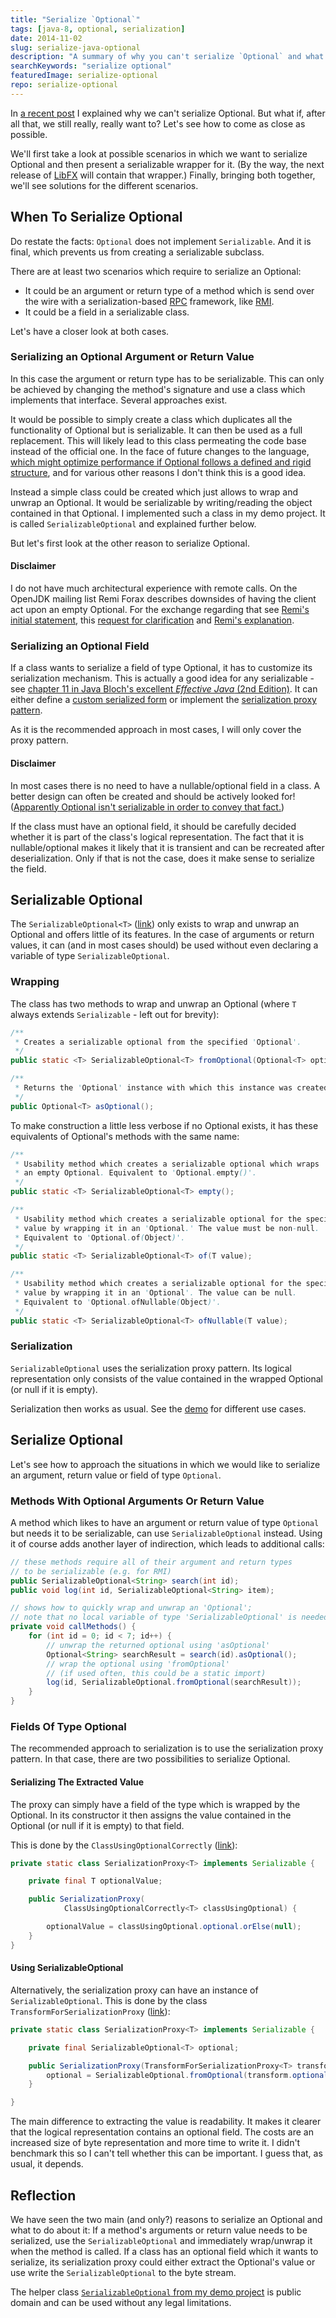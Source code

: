 ```yaml
---
title: "Serialize `Optional`"
tags: [java-8, optional, serialization]
date: 2014-11-02
slug: serialize-java-optional
description: "A summary of why you can't serialize `Optional` and what can be done to deal with that limitation if necessary."
searchKeywords: "serialize optional"
featuredImage: serialize-optional
repo: serialize-optional
---
```


In [a recent post](why-isnt-java-optional-serializable) I explained why we can't serialize Optional.
But what if, after all that, we still really, really want to?
Let's see how to come as close as possible.

We'll first take a look at possible scenarios in which we want to serialize Optional and then present a serializable wrapper for it.
(By the way, the next release of [LibFX](tag:libfx) will contain that wrapper.)
Finally, bringing both together, we'll see solutions for the different scenarios.

## When To Serialize Optional

Do restate the facts: `Optional` does not implement `Serializable`.
And it is final, which prevents us from creating a serializable subclass.

There are at least two scenarios which require to serialize an Optional:

-   It could be an argument or return type of a method which is send over the wire with a serialization-based [RPC](http://en.wikipedia.org/wiki/Remote_procedure_call) framework, like [RMI](http://en.wikipedia.org/wiki/Java_remote_method_invocation).
-   It could be a field in a serializable class.

Let's have a closer look at both cases.

### Serializing an Optional Argument or Return Value

In this case the argument or return type has to be serializable.
This can only be achieved by changing the method's signature and use a class which implements that interface.
Several approaches exist.

It would be possible to simply create a class which duplicates all the functionality of Optional but is serializable.
It can then be used as a full replacement.
This will likely lead to this class permeating the code base instead of the official one.
In the face of future changes to the language, [which might optimize performance if Optional follows a defined and rigid structure](why-isnt-java-optional-serializable#value-types), and for various other reasons I don't think this is a good idea.

Instead a simple class could be created which just allows to wrap and unwrap an Optional.
It would be serializable by writing/reading the object contained in that Optional.
I implemented such a class in my demo project.
It is called `SerializableOptional` and explained further below.

But let's first look at the other reason to serialize Optional.

#### Disclaimer

I do not have much architectural experience with remote calls.
On the OpenJDK mailing list Remi Forax describes downsides of having the client act upon an empty Optional.
For the exchange regarding that see [Remi's initial statement](http://mail.openjdk.java.net/pipermail/jdk8-dev/2013-September/003218.html), this [request for clarification](http://mail.openjdk.java.net/pipermail/jdk8-dev/2013-September/003221.html) and [Remi's explanation](http://mail.openjdk.java.net/pipermail/jdk8-dev/2013-September/003223.html).

### Serializing an Optional Field

If a class wants to serialize a field of type Optional, it has to customize its serialization mechanism.
This is actually a good idea for any serializable - see [chapter 11 in Java Bloch's excellent *Effective Java* (2nd Edition)](http://books.google.de/books?id=ka2VUBqHiWkC&pg=PA289&source=gbs_toc_r&cad=3#v=onepage&q&f=false).
It can either define a [custom serialized form](java-concepts-serialization#custom-serialized-form) or implement the [serialization proxy pattern](java-serialization-proxy-pattern).

As it is the recommended approach in most cases, I will only cover the proxy pattern.

#### Disclaimer

In most cases there is no need to have a nullable/optional field in a class.
A better design can often be created and should be actively looked for!
([Apparently Optional isn't serializable in order to convey that fact.](why-isnt-java-optional-serializable#return-type))

If the class must have an optional field, it should be carefully decided whether it is part of the class's logical representation.
The fact that it is nullable/optional makes it likely that it is transient and can be recreated after deserialization.
Only if that is not the case, does it make sense to serialize the field.

## Serializable Optional

The `SerializableOptional<T>` ([link](https://github.com/nipafx/demo-serialize-optional/blob/master/src/org/codefx/lab/optional/SerializableOptional.java)) only exists to wrap and unwrap an Optional and offers little of its features.
In the case of arguments or return values, it can (and in most cases should) be used without even declaring a variable of type `SerializableOptional`.

### Wrapping

The class has two methods to wrap and unwrap an Optional (where `T` always extends `Serializable` - left out for brevity):

```java
/**
 * Creates a serializable optional from the specified 'Optional'.
 */
public static <T> SerializableOptional<T> fromOptional(Optional<T> optional);

/**
 * Returns the 'Optional' instance with which this instance was created.
 */
public Optional<T> asOptional();
```

To make construction a little less verbose if no Optional exists, it has these equivalents of Optional's methods with the same name:

```java
/**
 * Usability method which creates a serializable optional which wraps
 * an empty Optional. Equivalent to 'Optional.empty()'.
 */
public static <T> SerializableOptional<T> empty();

/**
 * Usability method which creates a serializable optional for the specified
 * value by wrapping it in an 'Optional.' The value must be non-null.
 * Equivalent to 'Optional.of(Object)'.
 */
public static <T> SerializableOptional<T> of(T value);

/**
 * Usability method which creates a serializable optional for the specified
 * value by wrapping it in an 'Optional'. The value can be null.
 * Equivalent to 'Optional.ofNullable(Object)'.
 */
public static <T> SerializableOptional<T> ofNullable(T value);
```

### Serialization

`SerializableOptional` uses the serialization proxy pattern.
Its logical representation only consists of the value contained in the wrapped Optional (or null if it is empty).

Serialization then works as usual.
See the [demo](https://github.com/nipafx/demo-serialize-optional/blob/master/src/org/codefx/lab/optional/Demo.java) for different use cases.

## Serialize Optional

Let's see how to approach the situations in which we would like to serialize an argument, return value or field of type `Optional`.

### Methods With Optional Arguments Or Return Value

A method which likes to have an argument or return value of type `Optional` but needs it to be serializable, can use `SerializableOptional` instead.
Using it of course adds another layer of indirection, which leads to additional calls:

```java
// these methods require all of their argument and return types
// to be serializable (e.g. for RMI)
public SerializableOptional<String> search(int id);
public void log(int id, SerializableOptional<String> item);

// shows how to quickly wrap and unwrap an 'Optional';
// note that no local variable of type 'SerializableOptional' is needed
private void callMethods() {
	for (int id = 0; id < 7; id++) {
		// unwrap the returned optional using 'asOptional'
		Optional<String> searchResult = search(id).asOptional();
		// wrap the optional using 'fromOptional'
		// (if used often, this could be a static import)
		log(id, SerializableOptional.fromOptional(searchResult));
	}
}
```

### Fields Of Type Optional

The recommended approach to serialization is to use the serialization proxy pattern.
In that case, there are two possibilities to serialize Optional.

#### Serializing The Extracted Value

The proxy can simply have a field of the type which is wrapped by the Optional.
In its constructor it then assigns the value contained in the Optional (or null if it is empty) to that field.

This is done by the `ClassUsingOptionalCorrectly` ([link](https://github.com/nipafx/demo-serialize-optional/blob/master/src/org/codefx/lab/optional/ClassUsingOptionalCorrectly.java)):

```java
private static class SerializationProxy<T> implements Serializable {

	private final T optionalValue;

	public SerializationProxy(
			ClassUsingOptionalCorrectly<T> classUsingOptional) {

		optionalValue = classUsingOptional.optional.orElse(null);
	}
}
```

#### Using SerializableOptional

Alternatively, the serialization proxy can have an instance of `SerializableOptional`.
This is done by the class `TransformForSerializationProxy` ([link](https://github.com/nipafx/demo-serialize-optional/blob/master/src/org/codefx/lab/optional/TransformForSerializationProxy.java)):

```java
private static class SerializationProxy<T> implements Serializable {

	private final SerializableOptional<T> optional;

	public SerializationProxy(TransformForSerializationProxy<T> transform) {
		optional = SerializableOptional.fromOptional(transform.optional);
	}

}
```

The main difference to extracting the value is readability.
It makes it clearer that the logical representation contains an optional field.
The costs are an increased size of byte representation and more time to write it.
I didn't benchmark this so I can't tell whether this can be important.
I guess that, as usual, it depends.

## Reflection

We have seen the two main (and only?) reasons to serialize an Optional and what to do about it: If a method's arguments or return value needs to be serialized, use the `SerializableOptional` and immediately wrap/unwrap it when the method is called.
If a class has an optional field which it wants to serialize, its serialization proxy could either extract the Optional's value or use write the `SerializableOptional` to the byte stream.

The helper class [`SerializableOptional` from my demo project](https://github.com/nipafx/demo-serialize-optional/blob/master/src/org/codefx/lab/optional/SerializableOptional.java) is public domain and can be used without any legal limitations.
